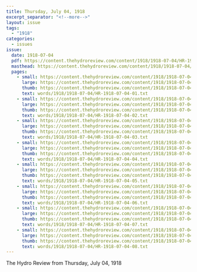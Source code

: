 ```yaml
---
title: Thursday, July 04, 1918
excerpt_separator: "<!--more-->"
layout: issue
tags:
  - "1918"
categories:
  - issues
issue:
  date: 1918-07-04
  pdf: https://content.thehydroreview.com/content/1918/1918-07-04/HR-1918-07-04.pdf
  masthead: https://content.thehydroreview.com/content/1918/1918-07-04/masthead/HR-1918-07-04.jpg
  pages:
    - small: https://content.thehydroreview.com/content/1918/1918-07-04/small/HR-1918-07-04-01.jpg
      large: https://content.thehydroreview.com/content/1918/1918-07-04/large/HR-1918-07-04-01.jpg
      thumb: https://content.thehydroreview.com/content/1918/1918-07-04/thumbnails/HR-1918-07-04-01.jpg
      text: words/1918/1918-07-04/HR-1918-07-04-01.txt
    - small: https://content.thehydroreview.com/content/1918/1918-07-04/small/HR-1918-07-04-02.jpg
      large: https://content.thehydroreview.com/content/1918/1918-07-04/large/HR-1918-07-04-02.jpg
      thumb: https://content.thehydroreview.com/content/1918/1918-07-04/thumbnails/HR-1918-07-04-02.jpg
      text: words/1918/1918-07-04/HR-1918-07-04-02.txt
    - small: https://content.thehydroreview.com/content/1918/1918-07-04/small/HR-1918-07-04-03.jpg
      large: https://content.thehydroreview.com/content/1918/1918-07-04/large/HR-1918-07-04-03.jpg
      thumb: https://content.thehydroreview.com/content/1918/1918-07-04/thumbnails/HR-1918-07-04-03.jpg
      text: words/1918/1918-07-04/HR-1918-07-04-03.txt
    - small: https://content.thehydroreview.com/content/1918/1918-07-04/small/HR-1918-07-04-04.jpg
      large: https://content.thehydroreview.com/content/1918/1918-07-04/large/HR-1918-07-04-04.jpg
      thumb: https://content.thehydroreview.com/content/1918/1918-07-04/thumbnails/HR-1918-07-04-04.jpg
      text: words/1918/1918-07-04/HR-1918-07-04-04.txt
    - small: https://content.thehydroreview.com/content/1918/1918-07-04/small/HR-1918-07-04-05.jpg
      large: https://content.thehydroreview.com/content/1918/1918-07-04/large/HR-1918-07-04-05.jpg
      thumb: https://content.thehydroreview.com/content/1918/1918-07-04/thumbnails/HR-1918-07-04-05.jpg
      text: words/1918/1918-07-04/HR-1918-07-04-05.txt
    - small: https://content.thehydroreview.com/content/1918/1918-07-04/small/HR-1918-07-04-06.jpg
      large: https://content.thehydroreview.com/content/1918/1918-07-04/large/HR-1918-07-04-06.jpg
      thumb: https://content.thehydroreview.com/content/1918/1918-07-04/thumbnails/HR-1918-07-04-06.jpg
      text: words/1918/1918-07-04/HR-1918-07-04-06.txt
    - small: https://content.thehydroreview.com/content/1918/1918-07-04/small/HR-1918-07-04-07.jpg
      large: https://content.thehydroreview.com/content/1918/1918-07-04/large/HR-1918-07-04-07.jpg
      thumb: https://content.thehydroreview.com/content/1918/1918-07-04/thumbnails/HR-1918-07-04-07.jpg
      text: words/1918/1918-07-04/HR-1918-07-04-07.txt
    - small: https://content.thehydroreview.com/content/1918/1918-07-04/small/HR-1918-07-04-08.jpg
      large: https://content.thehydroreview.com/content/1918/1918-07-04/large/HR-1918-07-04-08.jpg
      thumb: https://content.thehydroreview.com/content/1918/1918-07-04/thumbnails/HR-1918-07-04-08.jpg
      text: words/1918/1918-07-04/HR-1918-07-04-08.txt
---
```


The Hydro Review from Thursday, July 04, 1918

<!--more-->

